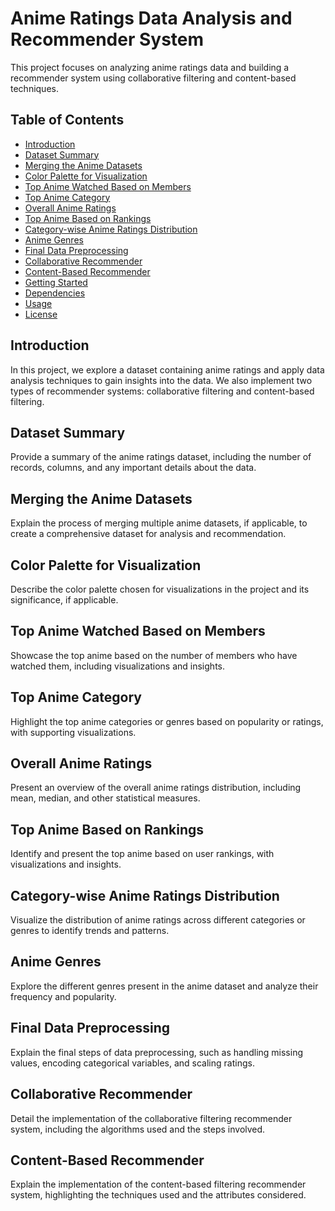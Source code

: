 # Anime Ratings Data Analysis and Recommender System

This project focuses on analyzing anime ratings data and building a recommender system using collaborative filtering and content-based techniques.

## Table of Contents
- [Introduction](#introduction)
- [Dataset Summary](#dataset-summary)
- [Merging the Anime Datasets](#merging-the-anime-datasets)
- [Color Palette for Visualization](#color-palette-for-visualization)
- [Top Anime Watched Based on Members](#top-anime-watched-based-on-members)
- [Top Anime Category](#top-anime-category)
- [Overall Anime Ratings](#overall-anime-ratings)
- [Top Anime Based on Rankings](#top-anime-based-on-rankings)
- [Category-wise Anime Ratings Distribution](#category-wise-anime-ratings-distribution)
- [Anime Genres](#anime-genres)
- [Final Data Preprocessing](#final-data-preprocessing)
- [Collaborative Recommender](#collaborative-recommender)
- [Content-Based Recommender](#content-based-recommender)
- [Getting Started](#getting-started)
- [Dependencies](#dependencies)
- [Usage](#usage)
- [License](#license)

## Introduction
In this project, we explore a dataset containing anime ratings and apply data analysis techniques to gain insights into the data. We also implement two types of recommender systems: collaborative filtering and content-based filtering.

## Dataset Summary
Provide a summary of the anime ratings dataset, including the number of records, columns, and any important details about the data.

## Merging the Anime Datasets
Explain the process of merging multiple anime datasets, if applicable, to create a comprehensive dataset for analysis and recommendation.

## Color Palette for Visualization
Describe the color palette chosen for visualizations in the project and its significance, if applicable.

## Top Anime Watched Based on Members
Showcase the top anime based on the number of members who have watched them, including visualizations and insights.

## Top Anime Category
Highlight the top anime categories or genres based on popularity or ratings, with supporting visualizations.

## Overall Anime Ratings
Present an overview of the overall anime ratings distribution, including mean, median, and other statistical measures.

## Top Anime Based on Rankings
Identify and present the top anime based on user rankings, with visualizations and insights.

## Category-wise Anime Ratings Distribution
Visualize the distribution of anime ratings across different categories or genres to identify trends and patterns.

## Anime Genres
Explore the different genres present in the anime dataset and analyze their frequency and popularity.

## Final Data Preprocessing
Explain the final steps of data preprocessing, such as handling missing values, encoding categorical variables, and scaling ratings.

## Collaborative Recommender
Detail the implementation of the collaborative filtering recommender system, including the algorithms used and the steps involved.

## Content-Based Recommender
Explain the implementation of the content-based filtering recommender system, highlighting the techniques used and the attributes considered.


